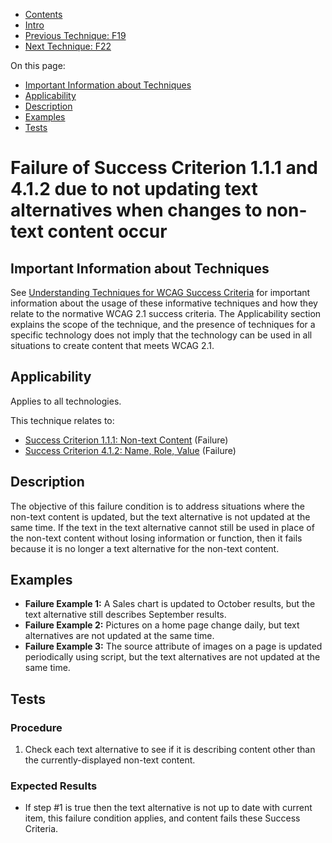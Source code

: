 -   [Contents](https://www.w3.org/WAI/WCAG21/Techniques/#techniques "Table of Contents")
-   [Intro](https://www.w3.org/WAI/WCAG21/Techniques/#introduction "Introduction to Techniques")
-   [Previous Technique: F19](F19)
-   [Next Technique: F22](F22)

On this page:

-   [Important Information about Techniques](#important-information)
-   [Applicability](#applicability)
-   [Description](#description)
-   [Examples](#examples)
-   [Tests](#tests)

Failure of Success Criterion 1.1.1 and 4.1.2 due to not updating text alternatives when changes to non-text content occur
=========================================================================================================================

Important Information about Techniques
--------------------------------------

See [Understanding Techniques for WCAG Success Criteria](https://www.w3.org/WAI/WCAG21/Understanding/understanding-techniques) for important information about the usage of these informative techniques and how they relate to the normative WCAG 2.1 success criteria. The Applicability section explains the scope of the technique, and the presence of techniques for a specific technology does not imply that the technology can be used in all situations to create content that meets WCAG 2.1.

Applicability
-------------

Applies to all technologies.

This technique relates to:

-   [Success Criterion 1.1.1: Non-text Content](https://www.w3.org/WAI/WCAG21/Understanding/non-text-content) (Failure)
-   [Success Criterion 4.1.2: Name, Role, Value](https://www.w3.org/WAI/WCAG21/Understanding/name-role-value) (Failure)

Description
-----------

The objective of this failure condition is to address situations where the non-text content is updated, but the text alternative is not updated at the same time. If the text in the text alternative cannot still be used in place of the non-text content without losing information or function, then it fails because it is no longer a text alternative for the non-text content.

Examples
--------

-   **Failure Example 1:** A Sales chart is updated to October results, but the text alternative still describes September results.
-   **Failure Example 2:** Pictures on a home page change daily, but text alternatives are not updated at the same time.
-   **Failure Example 3:** The source attribute of images on a page is updated periodically using script, but the text alternatives are not updated at the same time.

Tests
-----

### Procedure

1.  Check each text alternative to see if it is describing content other than the currently-displayed non-text content.

### Expected Results

-   If step \#1 is true then the text alternative is not up to date with current item, this failure condition applies, and content fails these Success Criteria.
